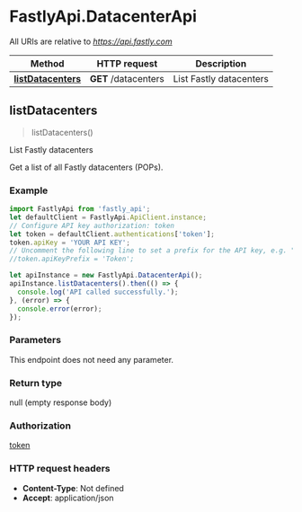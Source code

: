 # FastlyApi.DatacenterApi

All URIs are relative to *https://api.fastly.com*

Method | HTTP request | Description
------------- | ------------- | -------------
[**listDatacenters**](DatacenterApi.md#listDatacenters) | **GET** /datacenters | List Fastly datacenters



## listDatacenters

> listDatacenters()

List Fastly datacenters

Get a list of all Fastly datacenters (POPs).

### Example

```javascript
import FastlyApi from 'fastly_api';
let defaultClient = FastlyApi.ApiClient.instance;
// Configure API key authorization: token
let token = defaultClient.authentications['token'];
token.apiKey = 'YOUR API KEY';
// Uncomment the following line to set a prefix for the API key, e.g. "Token" (defaults to null)
//token.apiKeyPrefix = 'Token';

let apiInstance = new FastlyApi.DatacenterApi();
apiInstance.listDatacenters().then(() => {
  console.log('API called successfully.');
}, (error) => {
  console.error(error);
});

```

### Parameters

This endpoint does not need any parameter.

### Return type

null (empty response body)

### Authorization

[token](../README.md#token)

### HTTP request headers

- **Content-Type**: Not defined
- **Accept**: application/json

